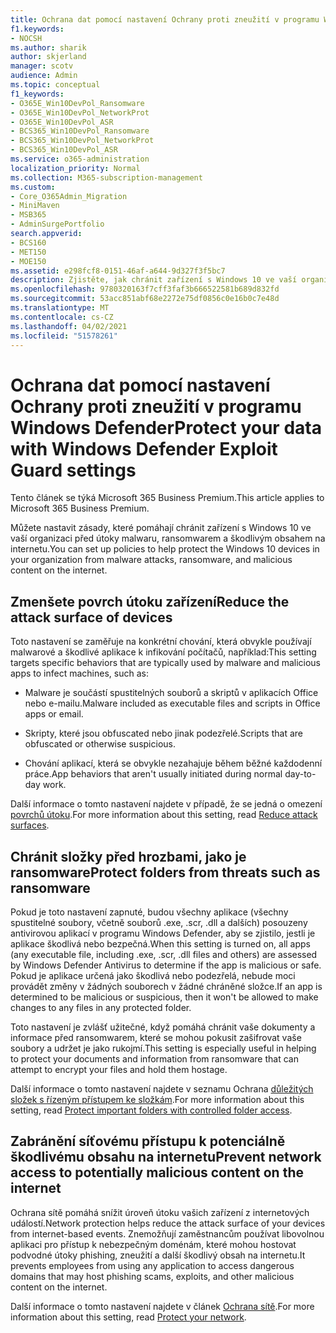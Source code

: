 ```yaml
---
title: Ochrana dat pomocí nastavení Ochrany proti zneužití v programu Windows Defender
f1.keywords:
- NOCSH
ms.author: sharik
author: skjerland
manager: scotv
audience: Admin
ms.topic: conceptual
f1_keywords:
- O365E_Win10DevPol_Ransomware
- O365E_Win10DevPol_NetworkProt
- O365E_Win10DevPol_ASR
- BCS365_Win10DevPol_Ransomware
- BCS365_Win10DevPol_NetworkProt
- BCS365_Win10DevPol_ASR
ms.service: o365-administration
localization_priority: Normal
ms.collection: M365-subscription-management
ms.custom:
- Core_O365Admin_Migration
- MiniMaven
- MSB365
- AdminSurgePortfolio
search.appverid:
- BCS160
- MET150
- MOE150
ms.assetid: e298fcf8-0151-46af-a644-9d327f3f5bc7
description: Zjistěte, jak chránit zařízení s Windows 10 ve vaší organizaci před útoky malwaru, ransomwarem a škodlivým obsahem na internetu.
ms.openlocfilehash: 9780320163f7cff3faf3b666522581b689d832fd
ms.sourcegitcommit: 53acc851abf68e2272e75df0856c0e16b0c7e48d
ms.translationtype: MT
ms.contentlocale: cs-CZ
ms.lasthandoff: 04/02/2021
ms.locfileid: "51578261"
---
```

# <a name="protect-your-data-with-windows-defender-exploit-guard-settings"></a><span data-ttu-id="5f911-103">Ochrana dat pomocí nastavení Ochrany proti zneužití v programu Windows Defender</span><span class="sxs-lookup"><span data-stu-id="5f911-103">Protect your data with Windows Defender Exploit Guard settings</span></span>

<span data-ttu-id="5f911-104">Tento článek se týká Microsoft 365 Business Premium.</span><span class="sxs-lookup"><span data-stu-id="5f911-104">This article applies to Microsoft 365 Business Premium.</span></span>

<span data-ttu-id="5f911-105">Můžete nastavit zásady, které pomáhají chránit zařízení s Windows 10 ve vaší organizaci před útoky malwaru, ransomwarem a škodlivým obsahem na internetu.</span><span class="sxs-lookup"><span data-stu-id="5f911-105">You can set up policies to help protect the Windows 10 devices in your organization from malware attacks, ransomware, and malicious content on the internet.</span></span>
  
## <a name="reduce-the-attack-surface-of-devices"></a><span data-ttu-id="5f911-106">Zmenšete povrch útoku zařízení</span><span class="sxs-lookup"><span data-stu-id="5f911-106">Reduce the attack surface of devices</span></span>

<span data-ttu-id="5f911-107">Toto nastavení se zaměřuje na konkrétní chování, která obvykle používají malwarové a škodlivé aplikace k infikování počítačů, například:</span><span class="sxs-lookup"><span data-stu-id="5f911-107">This setting targets specific behaviors that are typically used by malware and malicious apps to infect machines, such as:</span></span>
  
- <span data-ttu-id="5f911-108">Malware je součástí spustitelných souborů a skriptů v aplikacích Office nebo e-mailu.</span><span class="sxs-lookup"><span data-stu-id="5f911-108">Malware included as executable files and scripts in Office apps or email.</span></span>
    
- <span data-ttu-id="5f911-109">Skripty, které jsou obfuscated nebo jinak podezřelé.</span><span class="sxs-lookup"><span data-stu-id="5f911-109">Scripts that are obfuscated or otherwise suspicious.</span></span>
    
- <span data-ttu-id="5f911-110">Chování aplikací, která se obvykle nezahajuje během běžné každodenní práce.</span><span class="sxs-lookup"><span data-stu-id="5f911-110">App behaviors that aren't usually initiated during normal day-to-day work.</span></span>
    
<span data-ttu-id="5f911-111">Další informace o tomto nastavení najdete v případě, že se jedná o omezení [povrchů útoku](/windows/security/threat-protection/microsoft-defender-atp/exploit-protection).</span><span class="sxs-lookup"><span data-stu-id="5f911-111">For more information about this setting, read [Reduce attack surfaces](/windows/security/threat-protection/microsoft-defender-atp/exploit-protection).</span></span>
  
## <a name="protect-folders-from-threats-such-as-ransomware"></a><span data-ttu-id="5f911-112">Chránit složky před hrozbami, jako je ransomware</span><span class="sxs-lookup"><span data-stu-id="5f911-112">Protect folders from threats such as ransomware</span></span>

<span data-ttu-id="5f911-113">Pokud je toto nastavení zapnuté, budou všechny aplikace (všechny spustitelné soubory, včetně souborů .exe, .scr, .dll a dalších) posouzeny antivirovou aplikací v programu Windows Defender, aby se zjistilo, jestli je aplikace škodlivá nebo bezpečná.</span><span class="sxs-lookup"><span data-stu-id="5f911-113">When this setting is turned on, all apps (any executable file, including .exe, .scr, .dll files and others) are assessed by Windows Defender Antivirus to determine if the app is malicious or safe.</span></span> <span data-ttu-id="5f911-114">Pokud je aplikace určená jako škodlivá nebo podezřelá, nebude moci provádět změny v žádných souborech v žádné chráněné složce.</span><span class="sxs-lookup"><span data-stu-id="5f911-114">If an app is determined to be malicious or suspicious, then it won't be allowed to make changes to any files in any protected folder.</span></span>
  
<span data-ttu-id="5f911-115">Toto nastavení je zvlášť užitečné, když pomáhá chránit vaše dokumenty a informace před ransomwarem, které se mohou pokusit zašifrovat vaše soubory a udržet je jako rukojmí.</span><span class="sxs-lookup"><span data-stu-id="5f911-115">This setting is especially useful in helping to protect your documents and information from ransomware that can attempt to encrypt your files and hold them hostage.</span></span>
  
<span data-ttu-id="5f911-116">Další informace o tomto nastavení najdete v seznamu Ochrana [důležitých složek s řízeným přístupem ke složkám](/mem/configmgr/protect/deploy-use/create-deploy-exploit-guard-policy#bkmk_CFA).</span><span class="sxs-lookup"><span data-stu-id="5f911-116">For more information about this setting, read [Protect important folders with controlled folder access](/mem/configmgr/protect/deploy-use/create-deploy-exploit-guard-policy#bkmk_CFA).</span></span>
  
## <a name="prevent-network-access-to-potentially-malicious-content-on-the-internet"></a><span data-ttu-id="5f911-117">Zabránění síťovému přístupu k potenciálně škodlivému obsahu na internetu</span><span class="sxs-lookup"><span data-stu-id="5f911-117">Prevent network access to potentially malicious content on the internet</span></span>

<span data-ttu-id="5f911-118">Ochrana sítě pomáhá snížit úroveň útoku vašich zařízení z internetových událostí.</span><span class="sxs-lookup"><span data-stu-id="5f911-118">Network protection helps reduce the attack surface of your devices from internet-based events.</span></span> <span data-ttu-id="5f911-119">Znemožňují zaměstnancům používat libovolnou aplikaci pro přístup k nebezpečným doménám, které mohou hostovat podvodné útoky phishing, zneužití a další škodlivý obsah na internetu.</span><span class="sxs-lookup"><span data-stu-id="5f911-119">It prevents employees from using any application to access dangerous domains that may host phishing scams, exploits, and other malicious content on the internet.</span></span>
  
<span data-ttu-id="5f911-120">Další informace o tomto nastavení najdete v článek [Ochrana sítě](/mem/configmgr/protect/deploy-use/create-deploy-exploit-guard-policy#bkmk_Nwp).</span><span class="sxs-lookup"><span data-stu-id="5f911-120">For more information about this setting, read [Protect your network](/mem/configmgr/protect/deploy-use/create-deploy-exploit-guard-policy#bkmk_Nwp).</span></span>
